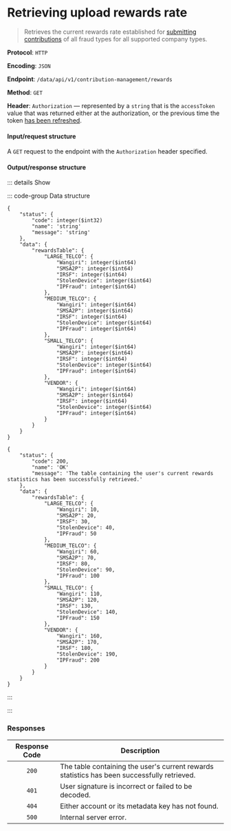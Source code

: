 # Retrieving upload rewards rate

> Retrieves the current rewards rate established for [submitting contributions](submitting-a-contribution.md) of all fraud types for all supported company types.

**Protocol**: `HTTP`

**Encoding**: `JSON`

**Endpoint**: `/data/api/v1/contribution-management/rewards`

**Method**: `GET`

**Header**: `Authorization` — represented by a `string` that is the `accessToken` value that was returned either at the authorization, or the previous time the token [has been refreshed](../auth-controller/refreshing-authentication-tokens.md).

#### Input/request structure

A `GET` request to the endpoint with the `Authorization` header specified.

#### Output/response structure

::: details Show

::: code-group Data structure

```json5 [Structure]
{
    "status": {
        "code": integer($int32)
        "name": 'string'
        "message": 'string'
    },
    "data": {
        "rewardsTable": {
            "LARGE_TELCO": {
                "Wangiri": integer($int64)
                "SMSA2P": integer($int64)
                "IRSF": integer($int64)
                "StolenDevice": integer($int64)
                "IPFraud": integer($int64)
            },
            "MEDIUM_TELCO": {
                "Wangiri": integer($int64)
                "SMSA2P": integer($int64)
                "IRSF": integer($int64)
                "StolenDevice": integer($int64)
                "IPFraud": integer($int64)
            },
            "SMALL_TELCO": {
                "Wangiri": integer($int64)
                "SMSA2P": integer($int64)
                "IRSF": integer($int64)
                "StolenDevice": integer($int64)
                "IPFraud": integer($int64)
            },
            "VENDOR": {
                "Wangiri": integer($int64)
                "SMSA2P": integer($int64)
                "IRSF": integer($int64)
                "StolenDevice": integer($int64)
                "IPFraud": integer($int64)
            }
        }
    }
}
```

```json5 [Example]
{
    "status": {
        "code": 200,
        "name": 'OK'
        "message": 'The table containing the user's current rewards statistics has been successfully retrieved.'
    },
    "data": {
        "rewardsTable": {
            "LARGE_TELCO": {
                "Wangiri": 10,
                "SMSA2P": 20,
                "IRSF": 30,
                "StolenDevice": 40,
                "IPFraud": 50
            },
            "MEDIUM_TELCO": {
                "Wangiri": 60,
                "SMSA2P": 70,
                "IRSF": 80,
                "StolenDevice": 90,
                "IPFraud": 100
            },
            "SMALL_TELCO": {
                "Wangiri": 110,
                "SMSA2P": 120,
                "IRSF": 130,
                "StolenDevice": 140,
                "IPFraud": 150
            },
            "VENDOR": {
                "Wangiri": 160,
                "SMSA2P": 170,
                "IRSF": 180,
                "StolenDevice": 190,
                "IPFraud": 200
            }
        }
    }
}
```

:::

:::

### Responses

| Response Code | Description |
| :-: | --- |
| `200` | The table containing the user's current rewards statistics has been successfully retrieved. |
| `401` | User signature is incorrect or failed to be decoded. |
| `404` | Either account or its metadata key has not found. |
| `500` | Internal server error. |

